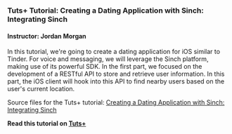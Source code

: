 ### Tuts+ Tutorial: Creating a Dating Application with Sinch: Integrating Sinch

#### Instructor: Jordan Morgan

In this tutorial, we're going to create a dating application for iOS similar to Tinder. For voice and messaging, we will leverage the Sinch platform, making use of its powerful SDK. In the first part, we focused on the development of a RESTful API to store and retrieve user information. In this part, the iOS client will hook into this API to find nearby users based on the user's current location.

Source files for the Tuts+ tutorial: [Creating a Dating Application with Sinch: Integrating Sinch](http://code.tutsplus.com/tutorials/creating-a-dating-application-with-sinch-integrating-sinch--cms-22485)

**Read this tutorial on [Tuts+](https://code.tutsplus.com)**
